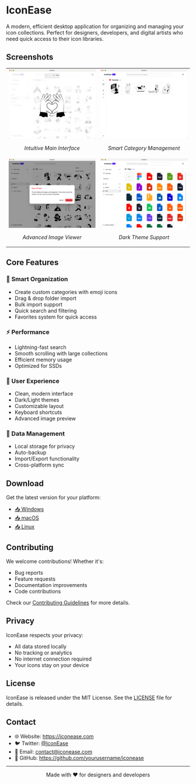 # IconEase

A modern, efficient desktop application for organizing and managing your icon collections. Perfect for designers, developers, and digital artists who need quick access to their icon libraries.

## Screenshots

<table>
  <tr>
    <td width="50%">
      <img src="public/demo1.jpg" alt="Main Interface" width="100%"/>
      <p align="center"><em>Intuitive Main Interface</em></p>
    </td>
    <td width="50%">
      <img src="public/demo2.jpg" alt="Category Management" width="100%"/>
      <p align="center"><em>Smart Category Management</em></p>
    </td>
  </tr>
  <tr>
    <td width="50%">
      <img src="public/demo3.jpg" alt="Image Viewer" width="100%"/>
      <p align="center"><em>Advanced Image Viewer</em></p>
    </td>
    <td width="50%">
      <img src="public/demo4.jpg" alt="Dark Theme" width="100%"/>
      <p align="center"><em>Dark Theme Support</em></p>
    </td>
  </tr>
</table>

## Core Features

### 🎯 Smart Organization
- Create custom categories with emoji icons
- Drag & drop folder import
- Bulk import support
- Quick search and filtering
- Favorites system for quick access

### ⚡ Performance
- Lightning-fast search
- Smooth scrolling with large collections
- Efficient memory usage
- Optimized for SSDs

### 🎨 User Experience
- Clean, modern interface
- Dark/Light themes
- Customizable layout
- Keyboard shortcuts
- Advanced image preview

### 💾 Data Management
- Local storage for privacy
- Auto-backup
- Import/Export functionality
- Cross-platform sync

## Download

Get the latest version for your platform:
- [📥 Windows](https://github.com/yourusername/iconease/releases)
- [📥 macOS](https://github.com/yourusername/iconease/releases)
- [📥 Linux](https://github.com/yourusername/iconease/releases)

## Contributing

We welcome contributions! Whether it's:
- Bug reports
- Feature requests
- Documentation improvements
- Code contributions

Check our [Contributing Guidelines](CONTRIBUTING.md) for more details.

## Privacy

IconEase respects your privacy:
- All data stored locally
- No tracking or analytics
- No internet connection required
- Your icons stay on your device

## License

IconEase is released under the MIT License. See the [LICENSE](LICENSE) file for details.

## Contact

- 🌐 Website: https://iconease.com
- 🐦 Twitter: [@IconEase](https://twitter.com/iconease)
- 📧 Email: contact@iconease.com
- 💼 GitHub: https://github.com/yourusername/iconease

---

<p align="center">Made with ❤️ for designers and developers</p>
